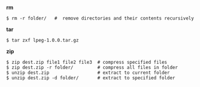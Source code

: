 
**rm**
```shell
$ rm -r folder/   #  remove directories and their contents recursively
```

**tar**
```shell
$ tar zxf lpeg-1.0.0.tar.gz
```

**zip**
```shell
$ zip dest.zip file1 file2 file3  # compress specified files
$ zip dest.zip -r folder/         # compress all files in folder
$ unzip dest.zip                  # extract to current folder
$ unzip dest.zip -d folder/       # extract to specified folder
```

